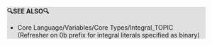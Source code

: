 <div style="margin:2em; background-color: #e0e0e0;">

<strong>🔍SEE ALSO🔍</strong>

 * Core Language/Variables/Core Types/Integral_TOPIC (Refresher on 0b prefix for integral literals specified as binary)

</div>

